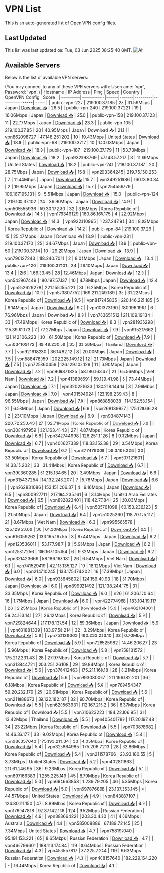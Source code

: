 # VPN List

This is an auto-generated list of Open VPN config files.

## Last Updated

This list was last updated on: Tue, 03 Jun 2025 08:25:40 GMT.
![Alt](https://repobeats.axiom.co/api/embed/186b98318ef1479477931607c1ad7d823f12451f.svg "Repobeats analytics image")

## Available Servers

Below is the list of available VPN servers:

(You may connect to any of these VPN servers with: Username: 'vpn', Password: 'vpn'.)
| Hostname | IP Address | Ping | Speed | Country | OpenVPN Config | Score |
|----------|------------|------|-------|---------|----------------| ----- |
| public-vpn-227 | 219.100.37.185 | 28 | 31.59Mbps | Japan | [Download 📥](./configs/server_0_JP.ovpn) | 26.5 |
| public-vpn-240 | 219.100.37.221 | 19 | 16.06Mbps | Japan | [Download 📥](./configs/server_1_JP.ovpn) | 25.0 |
| public-vpn-158 | 219.100.37.123 | 11 | 22.77Mbps | Japan | [Download 📥](./configs/server_2_JP.ovpn) | 23.3 |
| public-vpn-105 | 219.100.37.85 | 20 | 40.95Mbps | Japan | [Download 📥](./configs/server_3_JP.ovpn) | 21.1 |
| vpn862098727 | 47.148.251.202 | 10 | 19.43Mbps | United States | [Download 📥](./configs/server_4_US.ovpn) | 18.9 |
| public-vpn-68 | 219.100.37.17 | 10 | 140.03Mbps | Japan | [Download 📥](./configs/server_5_JP.ovpn) | 18.9 |
| public-vpn-187 | 219.100.37.179 | 11 | 53.73Mbps | Japan | [Download 📥](./configs/server_6_JP.ovpn) | 18.2 |
| vpn932993769 | 47.143.57.217 | 3 | 11.69Mbps | United States | [Download 📥](./configs/server_7_US.ovpn) | 18.2 |
| public-vpn-241 | 219.100.37.187 | 20 | 28.75Mbps | Japan | [Download 📥](./configs/server_8_JP.ovpn) | 15.8 |
| vpn203364245 | 219.75.160.253 | 7 | 11.44Mbps | Japan | [Download 📥](./configs/server_9_JP.ovpn) | 15.7 |
| vpn349251986 | 160.13.80.34 | 2 | 19.95Mbps | Japan | [Download 📥](./configs/server_10_JP.ovpn) | 15.7 |
| vpn254559779 | 106.167.195.131 | 9 | 5.51Mbps | Japan | [Download 📥](./configs/server_11_JP.ovpn) | 15.0 |
| public-vpn-124 | 219.100.37.102 | 24 | 36.90Mbps | Japan | [Download 📥](./configs/server_12_JP.ovpn) | 14.9 |
| vpn505555936 | 59.30.172.80 | 32 | 3.15Mbps | Korea Republic of | [Download 📥](./configs/server_13_KR.ovpn) | 14.5 |
| vpn176349129 | 160.86.165.175 | 4 | 22.92Mbps | Japan | [Download 📥](./configs/server_14_JP.ovpn) | 14.3 |
| vpn922310965 | 1.237.247.94 | 34 | 8.03Mbps | Korea Republic of | [Download 📥](./configs/server_15_KR.ovpn) | 14.2 |
| public-vpn-84 | 219.100.37.29 | 15 | 25.47Mbps | Japan | [Download 📥](./configs/server_16_JP.ovpn) | 13.9 |
| public-vpn-231 | 219.100.37.170 | 25 | 34.67Mbps | Japan | [Download 📥](./configs/server_17_JP.ovpn) | 13.9 |
| public-vpn-50 | 219.100.37.14 | 10 | 29.20Mbps | Japan | [Download 📥](./configs/server_18_JP.ovpn) | 13.9 |
| vpn790127243 | 118.240.70.11 | 2 | 8.04Mbps | Japan | [Download 📥](./configs/server_19_JP.ovpn) | 13.4 |
| public-vpn-120 | 219.100.37.101 | 24 | 38.10Mbps | Japan | [Download 📥](./configs/server_20_JP.ovpn) | 13.4 |
| 2i6 | 1.66.33.45 | 28 | 12.46Mbps | Japan | [Download 📥](./configs/server_21_JP.ovpn) | 12.9 |
| vpn543967449 | 180.197.57.137 | 10 | 4.78Mbps | Japan | [Download 📥](./configs/server_22_JP.ovpn) | 12.4 |
| vpn552629278 | 221.155.155.221 | 31 | 6.25Mbps | Korea Republic of | [Download 📥](./configs/server_23_KR.ovpn) | 10.0 |
| vpn573807752 | 169.211.249.189 | 35 | 31.22Mbps | Korea Republic of | [Download 📥](./configs/server_24_KR.ovpn) | 9.5 |
| vpn817245835 | 220.146.221.185 | 5 | 6.14Mbps | Japan | [Download 📥](./configs/server_25_JP.ovpn) | 9.2 |
| vpn101373190 | 180.196.196.1 | 6 | 76.96Mbps | Japan | [Download 📥](./configs/server_26_JP.ovpn) | 8.9 |
| vpn763651512 | 211.109.19.134 | 33 | 47.49Mbps | Korea Republic of | [Download 📥](./configs/server_27_KR.ovpn) | 8.3 |
| vpn281936298 | 115.39.61.173 | 7 | 77.27Mbps | Japan | [Download 📥](./configs/server_28_JP.ovpn) | 7.9 |
| vpn915217662 | 121.142.106.223 | 30 | 61.50Mbps | Korea Republic of | [Download 📥](./configs/server_29_KR.ovpn) | 7.9 |
| vpn634109172 | 49.49.230.59 | 35 | 32.58Mbps | Thailand | [Download 📥](./configs/server_30_TH.ovpn) | 7.7 |
| vpn921918230 | 36.14.82.12 | 8 | 20.00Mbps | Japan | [Download 📥](./configs/server_31_JP.ovpn) | 7.5 |
| vpn588478059 | 202.225.149.12 | 12 | 21.73Mbps | Japan | [Download 📥](./configs/server_32_JP.ovpn) | 7.5 |
| vpn725860459 | 126.129.103.129 | 11 | 6.90Mbps | Japan | [Download 📥](./configs/server_33_JP.ovpn) | 7.2 |
| vpn906871825 | 58.186.163.47 | 21 | 65.56Mbps | Viet Nam | [Download 📥](./configs/server_34_VN.ovpn) | 7.2 |
| vpn413896691 | 59.129.41.98 | 6 | 73.44Mbps | Japan | [Download 📥](./configs/server_35_JP.ovpn) | 7.1 |
| vpn320281633 | 133.218.144.14 | 3 | 7.99Mbps | Japan | [Download 📥](./configs/server_36_JP.ovpn) | 7.0 |
| vpn401594924 | 123.198.239.43 | 8 | 96.55Mbps | Japan | [Download 📥](./configs/server_37_JP.ovpn) | 7.0 |
| vpn868858038 | 114.162.58.154 | 21 | 6.58Mbps | Japan | [Download 📥](./configs/server_38_JP.ovpn) | 6.9 |
| vpn268139937 | 175.129.66.28 | 2 | 237.10Mbps | Japan | [Download 📥](./configs/server_39_JP.ovpn) | 6.9 |
| vpn934874143 | 220.72.253.43 | 27 | 32.71Mbps | Korea Republic of | [Download 📥](./configs/server_40_KR.ovpn) | 6.8 |
| vpn308497959 | 221.163.41.43 | 27 | 4.87Mbps | Korea Republic of | [Download 📥](./configs/server_41_KR.ovpn) | 6.8 |
| vpn342744998 | 126.251.1.126 | 8 | 9.32Mbps | Japan | [Download 📥](./configs/server_42_JP.ovpn) | 6.7 |
| vpn400627339 | 118.33.152.38 | 29 | 3.54Mbps | Korea Republic of | [Download 📥](./configs/server_43_KR.ovpn) | 6.7 |
| vpn277478068 | 59.3.169.228 | 30 | 33.50Mbps | Korea Republic of | [Download 📥](./configs/server_44_KR.ovpn) | 6.7 |
| vpn507121601 | 14.33.15.202 | 33 | 31.41Mbps | Korea Republic of | [Download 📥](./configs/server_45_KR.ovpn) | 6.7 |
| vpn390360285 | 61.215.134.65 | 20 | 3.49Mbps | Japan | [Download 📥](./configs/server_46_JP.ovpn) | 6.6 |
| vpn315437254 | 14.132.246.207 | 7 | 5.78Mbps | Japan | [Download 📥](./configs/server_47_JP.ovpn) | 6.6 |
| vpn262831086 | 153.151.206.37 | 4 | 9.16Mbps | Japan | [Download 📥](./configs/server_48_JP.ovpn) | 6.5 |
| vpn800927711 | 217.164.235.161 | 6 | 3.14Mbps | United Arab Emirates | [Download 📥](./configs/server_49_AE.ovpn) | 6.5 |
| vpn892823401 | 118.42.77.84 | 25 | 20.03Mbps | Korea Republic of | [Download 📥](./configs/server_50_KR.ovpn) | 6.4 |
| vpn505761098 | 60.153.236.123 | 5 | 21.50Mbps | Japan | [Download 📥](./configs/server_51_JP.ovpn) | 6.4 |
| vpn251025260 | 118.70.125.117 | 21 | 8.67Mbps | Viet Nam | [Download 📥](./configs/server_52_VN.ovpn) | 6.3 |
| vpn995566578 | 125.129.53.69 | 30 | 61.30Mbps | Korea Republic of | [Download 📥](./configs/server_53_KR.ovpn) | 6.3 |
| vpn616059262 | 133.165.167.55 | 3 | 97.44Mbps | Japan | [Download 📥](./configs/server_54_JP.ovpn) | 6.2 |
| vpn120536011 | 153.177.98.7 | 8 | 5.96Mbps | Japan | [Download 📥](./configs/server_55_JP.ovpn) | 6.2 |
| vpn125817256 | 106.167.105.154 | 6 | 9.32Mbps | Japan | [Download 📥](./configs/server_56_JP.ovpn) | 6.2 |
| vpn331423669 | 58.186.168.181 | 26 | 6.54Mbps | Viet Nam | [Download 📥](./configs/server_57_VN.ovpn) | 6.1 |
| vpn741529419 | 42.118.135.127 | 19 | 18.12Mbps | Viet Nam | [Download 📥](./configs/server_58_VN.ovpn) | 6.0 |
| vpn214710245 | 133.175.174.202 | 16 | 17.39Mbps | Japan | [Download 📥](./configs/server_59_JP.ovpn) | 6.0 |
| vpn935645802 | 124.159.40.93 | 18 | 81.70Mbps | Japan | [Download 📥](./configs/server_60_JP.ovpn) | 6.0 |
| vpn899921492 | 121.138.244.175 | 31 | 33.35Mbps | Korea Republic of | [Download 📥](./configs/server_61_KR.ovpn) | 6.0 |
| n26 | 61.206.120.64 | 16 | 1.75Mbps | Japan | [Download 📥](./configs/server_62_JP.ovpn) | 6.0 |
| vpn422774968 | 183.104.19.117 | 26 | 2.25Mbps | Korea Republic of | [Download 📥](./configs/server_63_KR.ovpn) | 5.9 |
| vpn462104081 | 59.24.163.141 | 27 | 26.12Mbps | Korea Republic of | [Download 📥](./configs/server_64_KR.ovpn) | 5.9 |
| vpn729824644 | 217.178.137.54 | 12 | 59.36Mbps | Japan | [Download 📥](./configs/server_65_JP.ovpn) | 5.9 |
| vpn681881339 | 183.97.58.214 | 32 | 3.29Mbps | Korea Republic of | [Download 📥](./configs/server_66_KR.ovpn) | 5.9 |
| vpn752128663 | 180.233.236.10 | 32 | 6.76Mbps | Korea Republic of | [Download 📥](./configs/server_67_KR.ovpn) | 5.9 |
| vpn728525982 | 14.46.206.27 | 23 | 5.96Mbps | Korea Republic of | [Download 📥](./configs/server_68_KR.ovpn) | 5.8 |
| vpn758131572 | 175.212.231.43 | 28 | 27.97Mbps | Korea Republic of | [Download 📥](./configs/server_69_KR.ovpn) | 5.7 |
| vpn313844721 | 203.251.26.108 | 29 | 49.84Mbps | Korea Republic of | [Download 📥](./configs/server_70_KR.ovpn) | 5.6 |
| vpn376412463 | 175.211.168.18 | 28 | 8.21Mbps | Korea Republic of | [Download 📥](./configs/server_71_KR.ovpn) | 5.6 |
| vpn993080067 | 211.196.182.201 | 36 | 6.18Mbps | Korea Republic of | [Download 📥](./configs/server_72_KR.ovpn) | 5.6 |
| vpn789454347 | 59.20.232.179 | 25 | 20.61Mbps | Korea Republic of | [Download 📥](./configs/server_73_KR.ovpn) | 5.6 |
| vpn211888673 | 39.122.182.187 | 32 | 90.70Mbps | Korea Republic of | [Download 📥](./configs/server_74_KR.ovpn) | 5.5 |
| vpn620563931 | 112.167.216.2 | 36 | 8.37Mbps | Korea Republic of | [Download 📥](./configs/server_75_KR.ovpn) | 5.5 |
| vpn610623220 | 184.22.106.95 | 31 | 13.42Mbps | Thailand | [Download 📥](./configs/server_76_TH.ovpn) | 5.5 |
| vpn405401789 | 117.20.197.48 | 34 | 23.22Mbps | Korea Republic of | [Download 📥](./configs/server_77_KR.ovpn) | 5.5 |
| vpn703878682 | 14.46.36.177 | 33 | 9.02Mbps | Korea Republic of | [Download 📥](./configs/server_78_KR.ovpn) | 5.4 |
| vpn980357643 | 175.193.219.34 | 33 | 4.05Mbps | Korea Republic of | [Download 📥](./configs/server_79_KR.ovpn) | 5.4 |
| vpn325864985 | 175.206.7.213 | 28 | 62.86Mbps | Korea Republic of | [Download 📥](./configs/server_80_KR.ovpn) | 5.4 |
| vpn211578766 | 23.93.180.55 | 5 | 3.73Mbps | United States | [Download 📥](./configs/server_81_US.ovpn) | 5.2 |
| vpn402811863 | 211.61.246.95 | 36 | 9.23Mbps | Korea Republic of | [Download 📥](./configs/server_82_KR.ovpn) | 5.1 |
| vpn697166383 | 1.255.225.149 | 45 | 8.79Mbps | Korea Republic of | [Download 📥](./configs/server_83_KR.ovpn) | 5.0 |
| vpn694663858 | 1.239.79.205 | 46 | 5.35Mbps | Korea Republic of | [Download 📥](./configs/server_84_KR.ovpn) | 5.0 |
| vpn697876898 | 23.137.253.145 | 4 | 44.57Mbps | United States | [Download 📥](./configs/server_85_US.ovpn) | 4.9 |
| vpn843887107 | 124.80.111.150 | 47 | 8.89Mbps | Korea Republic of | [Download 📥](./configs/server_86_KR.ovpn) | 4.9 |
| vpn176047818 | 92.37.142.136 | 124 | 9.52Mbps | Russian Federation | [Download 📥](./configs/server_87_RU.ovpn) | 4.9 |
| vpn388664221 | 203.30.4.30 | 41 | 4.66Mbps | Australia | [Download 📥](./configs/server_88_AU.ovpn) | 4.8 |
| vpn585008886 | 67.189.72.145 | 25 | 7.34Mbps | United States | [Download 📥](./configs/server_89_US.ovpn) | 4.7 |
| vpn758197040 | 95.191.153.221 | 65 | 8.65Mbps | Russian Federation | [Download 📥](./configs/server_90_RU.ovpn) | 4.7 |
| vpn466796601 | 188.113.174.84 | 119 | 8.64Mbps | Russian Federation | [Download 📥](./configs/server_91_RU.ovpn) | 4.3 |
| vpn456557817 | 87.225.7.244 | 119 | 9.63Mbps | Russian Federation | [Download 📥](./configs/server_92_RU.ovpn) | 4.3 |
| vpn408157640 | 182.229.164.220 | - | 16.44Mbps | Korea Republic of | [Download 📥](./configs/server_93_KR.ovpn) | 4.1 |
